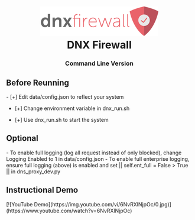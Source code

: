 <h1 align="center">
	<br>
	<img src="https://github.com/ProHackTech/DNX-FWALL-CMD/blob/master/DNX_Logo.png" alt="DNX Firewall Logo">
	<br>
	DNX Firewall
</h1>
<h3 align="center">
	Command Line Version
</h3>

<h2>Before Reunning</h2>
- [+] Edit data/config.json to reflect your system

- [+] Change environment variable in dnx_run.sh

- [+] Use dnx_run.sh to start the system

<h2>Optional</h2>
- To enable full logging (log all request instead of only blocked), change Logging Enabled to 1 in data/config.json
- To enable full enterprise logging, ensure full logging (above) is enabled and set || self.ent_full = False > True || in dns_proxy_dev.py

<h2>Instructional Demo</h2>
[![YouTube Demo](https://img.youtube.com/vi/6NvRXlNjpOc/0.jpg)](https://www.youtube.com/watch?v=6NvRXlNjpOc)
